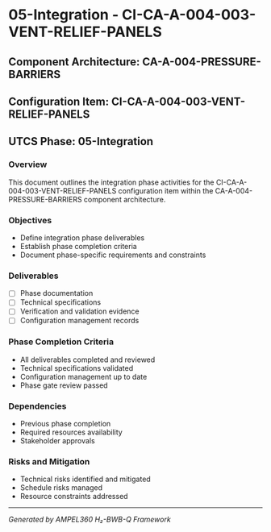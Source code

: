 # 05-Integration - CI-CA-A-004-003-VENT-RELIEF-PANELS

## Component Architecture: CA-A-004-PRESSURE-BARRIERS
## Configuration Item: CI-CA-A-004-003-VENT-RELIEF-PANELS
## UTCS Phase: 05-Integration

### Overview
This document outlines the integration phase activities for the CI-CA-A-004-003-VENT-RELIEF-PANELS configuration item within the CA-A-004-PRESSURE-BARRIERS component architecture.

### Objectives
- Define integration phase deliverables
- Establish phase completion criteria
- Document phase-specific requirements and constraints

### Deliverables
- [ ] Phase documentation
- [ ] Technical specifications
- [ ] Verification and validation evidence
- [ ] Configuration management records

### Phase Completion Criteria
- All deliverables completed and reviewed
- Technical specifications validated
- Configuration management up to date
- Phase gate review passed

### Dependencies
- Previous phase completion
- Required resources availability
- Stakeholder approvals

### Risks and Mitigation
- Technical risks identified and mitigated
- Schedule risks managed
- Resource constraints addressed

---
*Generated by AMPEL360 H₂-BWB-Q Framework*
